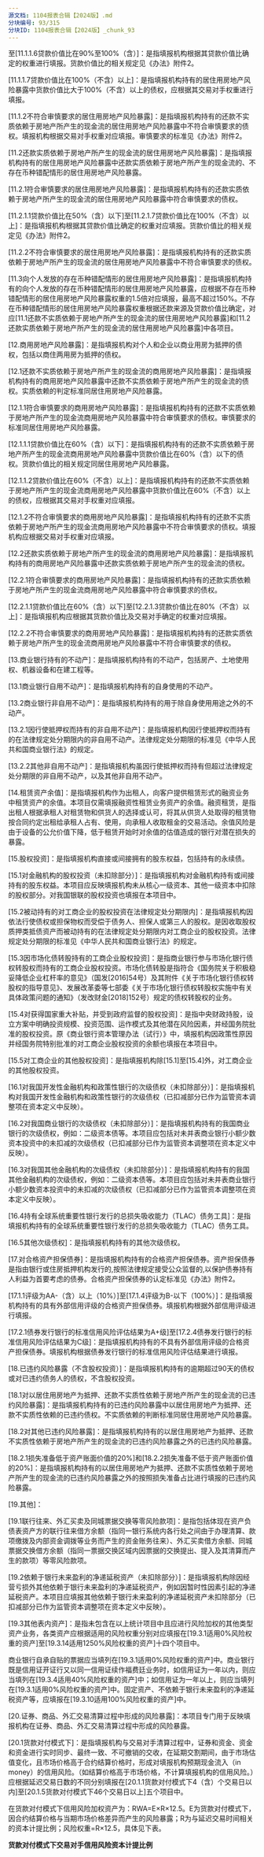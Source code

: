 ```yaml
---
源文档: 1104报表合辑【2024版】.md
分块编号: 93/315
分块ID: 1104报表合辑【2024版】_chunk_93
---
```


至[11.1.1.6贷款价值比在90%至100%（含）]：是指填报机构根据其贷款价值比确定的权重进行填报。货款价值比的相关规定见《办法》附件2。

[11.1.1.7贷款价值比在100%（不含）以上]：是指填报机构持有的居住用房地产风险暴露中货款价值比大于100%（不含）以上的债权，应根据其交易对手权重进行填报。

[11.1.2不符合审慎要求的居住用房地产风险暴露]：是指填报机构持有的还款不实质依赖于房地产所产生的现金流的居住用房地产风险暴露中不符合审慎要求的债权。填报机构根据交易对手权重对应填报。审慎要求的标准见《办法》附件2。

[11.2还款实质依赖于房地产所产生的现金流的居住用房地产风险暴露]：是指填报机构持有的居住用房地产风险暴露中还款实质依赖于房地产所产生的现金流的、不存在币种错配情形的居住用房地产风险暴露。

[11.2.1符合审慎要求的居住用房地产风险暴露]：是指填报机构持有的还款实质依赖于房地产所产生的现金流的居住用房地产风险暴露中符合审慎要求的债权。

[11.2.1.1贷款价值比在50%（含）以下]至[11.2.1.7贷款价值比在100%（不含）以上]：是指填报机构根据其贷款价值比确定的权重对应填报。货款价值比的相关规定见《办法》附件2。

[11.2.2不符合审慎要求的居住用房地产风险暴露]：是指填报机构持有的还款实质依赖于房地产所产生的现金流的居住用房地产风险暴露中不符合审慎要求的债权。

[11.3向个人发放的存在币种错配情形的居住用房地产风险暴露]：是指填报机构持有的向个人发放的存在币种错配情形的居住用房地产风险暴露，应根据不存在币种错配情形的居住用房地产风险暴露权重的1.5倍对应填报，最高不超过150%。不存在币种错配情形的居住用房地产风险暴露权重根据还款来源及贷款价值比确定，对应[11.1还款不实质依赖于房地产所产生的现金流的居住用房地产风险暴露]和[11.2还款实质依赖于房地产所产生的现金流的居住用房地产风险暴露]中各项目。

[12.商用房地产风险暴露]：是指填报机构对个人和企业以商业用房为抵押的债权，包括以商住两用房为抵押的债权。

[12.1还款不实质依赖于房地产所产生的现金流的商用房地产风险暴露]：是指填报机构持有的商用房地产风险暴露中还款不实质依赖于房地产所产生的现金流的债权。实质依赖的判定标准同居住用房地产风险暴露。

[12.1.1符合审慎要求的商用房地产风险暴露]：是指填报机构持有的还款不实质依赖于房地产所产生的现金流商用房地产风险暴露中符合审慎要求的债权。审慎要求的标准同居住用房地产风险暴露。

[12.1.1.1贷款价值比在60%（含）以下]：是指填报机构持有的还款不实质依赖于房地产所产生的现金流商用房地产风险暴露中货款价值比在60%（含）以下的债权。货款价值比的相关规定同居住用房地产风险暴露。

[12.1.1.2贷款价值比在60%（不含）以上]：是指填报机构持有的还款不实质依赖于房地产所产生的现金流商用房地产风险暴露中货款价值比在60%（不含）以上的债权，应根据其交易对手权重对应填报。

[12.1.2不符合审慎要求的商用房地产风险暴露]：是指填报机构持有的还款不实质依赖于房地产所产生的现金流商用房地产风险暴露中不符合审慎要求的债权。填报机构应根据交易对手权重对应填报。

[12.2还款实质依赖于房地产所产生的现金流的商用房地产风险暴露]：是指填报机构持有的商用房地产风险暴露中还款实质依赖于房地产所产生的现金流的债权。

[12.2.1符合审慎要求的商用房地产风险暴露]：是指填报机构持有的还款实质依赖于房地产所产生的现金流商用房地产风险暴露中符合审慎要求的债权。

[12.2.1.1贷款价值比在60%（含）以下]至[12.2.1.3贷款价值比在80%（不含）以上]：是指填报机构应根据其货款价值比及交易对手确定的权重对应填报。

[12.2.2不符合审慎要求的商用房地产风险暴露]：是指填报机构持有的还款实质依赖于房地产所产生的现金流商用房地产风险暴露中不符合审慎要求的债权。

[13.商业银行持有的不动产]：是指填报机构持有的不动产，包括房产、土地使用权、机器设备和在建工程等。

[13.1商业银行自用不动产]：是指填报机构持有的自身使用的不动产。

[13.2商业银行非自用不动产]：是指填报机构持有的用于除自身使用用途之外的不动产。

[13.2.1因行使抵押权而持有的非自用不动产]：是指填报机构因行使抵押权而持有的在法律规定处分期限内的非自用不动产。法律规定处分期限的标准见《中华人民共和国商业银行法》的规定。

[13.2.2其他非自用不动产]：是指填报机构虽因行使抵押权而持有但超过法律规定处分期限的非自用不动产，以及其他非自用不动产。

[14.租赁资产余值]：是指填报机构作为出租人，向客户提供租赁形式的融资业务中租赁资产的余值。本项目仅需填报融资性租赁业务资产的余值。融资租赁，是指出租人根据承租人对租赁物和供货人的选择或认可，将其从供货人处取得的租赁物按合同约定出租给承租人占有、使用，向承租人收取租金的交易活动。余值风险是由于设备的公允价值下降，低于租赁开始时对余值的估值造成的银行对潜在损失的暴露。

[15.股权投资]：是指填报机构直接或间接拥有的股东权益，包括持有的永续债。

[15.1对金融机构的股权投资（未扣除部分）]：是指填报机构对金融机构持有或间接持有的股东权益。本项目应反映填报机构未从核心一级资本、其他一级资本中扣除的股权部分。对我国银联的股权投资也填报在本项目中。

[15.2被动持有的对工商企业的股权投资在法律规定处分期限内]：是指填报机构因依法行使债权或担保物权而受偿于债务人、担保人或第三人的股权。是因收取股权质押类抵债资产而被动持有的在法律规定处分期限内对工商企业的股权投资。法律规定处分期限的标准见《中华人民共和国商业银行法》的规定。

[15.3因市场化债转股持有的工商企业股权投资]：是指商业银行参与市场化银行债权转股权而持有的工商企业股权投资。市场化债转股是指符合《国务院关于积极稳妥降低企业杠杆率的意见》（国发[2016]54号）及其附件《关于市场化银行债权转股权的指导意见》、发展改革委等七部委《关于市场化银行债权转股权实施中有关具体政策问题的通知》（发改财金[2018]152号）规定的债权转股权的业务。

[15.4对获得国家重大补贴，并受到政府监督的股权投资]：是指中央财政持股，设立方案中明确投资规模、投资范围、运作模式及其他潜在风险因素，并经国务院批准的股权投资。原《商业银行资本管理办法（试行）》中，填报机构因政策性原因并经国务院特别批准的对工商企业股权投资的余额也填报在本项目中。

[15.5对工商企业的其他股权投资]：是指填报机构除[15.1]至[15.4]外，对工商企业的其他股权投资。

[16.1对我国开发性金融机构和政策性银行的次级债权（未扣除部分）]：是指填报机构对我国开发性金融机构和政策性银行的次级债权（已扣减部分已作为监管资本调整项在资本定义中反映）。

[16.2对我国商业银行的次级债权（未扣除部分）]：是指填报机构持有的我国商业银行的次级债权，例如：二级资本债等。本项目应包括对未并表商业银行小额少数资本投资中的未扣减的次级债权（已扣减部分已作为监管资本调整项在资本定义中反映）。

[16.3对我国其他金融机构的次级债权（未扣除部分）]：是指填报机构持有的我国其他金融机构的次级债权，例如：二级资本债等。本项目应包括对未并表商业银行小额少数资本投资中的未扣减的次级债权（已扣减部分已作为监管资本调整项在资本定义中反映）。

[16.4持有全球系统重要性银行发行的总损失吸收能力（TLAC）债务工具]：是指填报机构持有的全球系统重要性银行发行的总损失吸收能力（TLAC）债务工具。

[16.5其他次级债权]：是指填报机构持有的其他次级债权。

[17.对合格资产担保债券]：是指填报机构持有的合格资产担保债券。资产担保债券是指由银行或住房抵押机构发行的,按照法律规定接受公众监督的,以保护债券持有人利益为首要考虑的债券。合格资产担保债券的认定标准见《办法》附件2。

[17.1.1评级为AA-（含）以上（10%）]至[17.1.4评级为B-以下（100%）]：是指填报机构持有的具有外部信用评级的合格资产担保债券。填报机构根据外部信用评级进行填报。

[17.2.1债券发行银行的标准信用风险评估结果为A+级]至[17.2.4债券发行银行的标准信用风险评估结果为C级]：是指填报机构持有的不具有外部信用评级的合格资产担保债券。填报机构根据债券发行银行的标准信用风险评估结果进行填报。

[18.已违约风险暴露（不含股权投资）]：是指填报机构持有的逾期超过90天的债权或对已违约债务人的债权，不含股权投资。

[18.1对以居住用房地产为抵押、还款不实质性依赖于房地产所产生的现金流的已违约风险暴露]：是指填报机构持有的已违约风险暴露中以居住用房地产为抵押、还款不实质性依赖的已违约债权。不实质依赖的判断标准同居住用房地产风险暴露。

[18.2对其他已违约风险暴露]：是指填报机构持有的以居住用房地产为抵押、还款不实质性依赖于房地产所产生的现金流的已违约风险暴露之外的已违约风险暴露。

[18.2.1损失准备低于资产账面价值的20%]和[18.2.2损失准备不低于资产账面价值的20%]：是指填报机构持有的以居住用房地产为抵押、还款不实质性依赖于房地产所产生的现金流的已违约风险暴露之外的按照损失准备占比进行填报的已违约风险暴露。

[19.其他]：

[19.1联行往来、外汇买卖及同城票据交换等零风险款项]：是指包括体现在资产负债表资产方的联行往来借方余额（指同一银行系统内各行处之间由于办理清算、款项缴拨及内部资金调拨等业务而产生的资金账务往来）、外汇买卖借方余额、同城票据交换借方余额（指同一票据交换区域内因票据的交换提出、提入及其清算而产生的款项）等零风险款项。

[19.2依赖于银行未来盈利的净递延税资产（未扣除部分）]：是指填报机构除因经营亏损外其他依赖于银行未来盈利的净递延税资产，例如因暂时性因素引起的净递延税资产。本项目应填报其他依赖于银行未来盈利的净递延税资产未扣除部分（已扣减部分已作为监管资本调整项在资本定义中反映）。

[19.3其他表内资产]：是指未包含在以上统计项目中且应进行风险加权的其他类型资产业务，各类资产应根据适用的风险权重分别对应填报在[19.3.1适用0%风险权重的资产]至[19.3.14适用1250%风险权重的资产]十四个项目中。

商业银行自承自贴的票据应当填列在[19.3.1适用0%风险权重的资产]中。商业银行既是信用证开证行又以同一信用证续作福费廷业务时，如信用证为一年以内，则应当填列在[19.3.4适用40%风险权重的资产]中；如信用证为一年以上，则应当填列在[19.3.1适用0%风险权重的资产]中。固定资产、不依赖于银行未来盈利的净递延税资产等，应填报在[19.3.10适用100%风险权重的资产]中。

[20.证券、商品、外汇交易清算过程中形成的风险暴露]：本项目专门用于反映填报机构在证券、商品、外汇交易清算过程中形成的风险暴露。

[20.1货款对付模式下]：是指填报机构与交易对手清算过程中，证券和资金、资金和资金进行实时同步、最终一致、不可撤销的交收，在延期交割期间，由于市场估值变化，且市场价格高于合约结算价格时，形成对填报机构预期现金流入（in money）的信用风险。（如结算价格高于市场价格，不计算填报机构的信用风险。）应根据延迟交易日数的不同分别填报在[20.1.1货款对付模式下4（含）个交易日以内]至[20.1.5货款对付模式下46个交易日以上]五个项目中。

在货款对付模式下信用风险加权资产为：RWA=E×R×12.5。E为货款对付模式下，因合约结算价格与当期市场价格差异而产生的风险暴露；R为与延迟交易时间相关的资本计提比例；风险权重=R×12.5，具体见下表。

**货款对付模式下交易对手信用风险资本计提比例**
